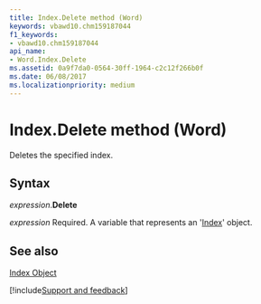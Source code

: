 ```yaml
---
title: Index.Delete method (Word)
keywords: vbawd10.chm159187044
f1_keywords:
- vbawd10.chm159187044
api_name:
- Word.Index.Delete
ms.assetid: 0a9f7da0-0564-30ff-1964-c2c12f266b0f
ms.date: 06/08/2017
ms.localizationpriority: medium
---
```



# Index.Delete method (Word)

Deletes the specified index.


## Syntax

_expression_.**Delete**

_expression_ Required. A variable that represents an '[Index](Word.Index.md)' object.


## See also


[Index Object](Word.Index.md)

[!include[Support and feedback](~/includes/feedback-boilerplate.md)]
